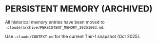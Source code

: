 # PERSISTENT MEMORY (ARCHIVED)

All historical memory entries have been moved to `.claude/archive/PERSISTENT_MEMORY_20251003.md`.

Use `.claude/CONTEXT.md` for the current Tier-1 snapshot (Oct 2025).
